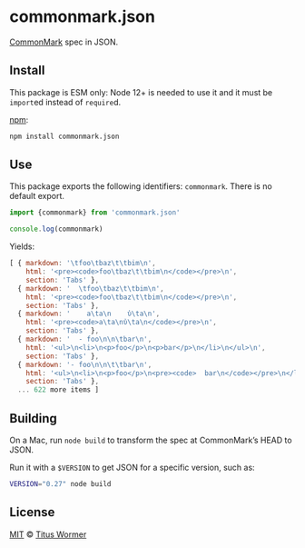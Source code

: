 # commonmark.json

[CommonMark][] spec in JSON.

## Install

This package is ESM only: Node 12+ is needed to use it and it must be `import`ed
instead of `require`d.

[npm][]:

```sh
npm install commonmark.json
```

## Use

This package exports the following identifiers: `commonmark`.
There is no default export.

```js
import {commonmark} from 'commonmark.json'

console.log(commonmark)
```

Yields:

```js
[ { markdown: '\tfoo\tbaz\t\tbim\n',
    html: '<pre><code>foo\tbaz\t\tbim\n</code></pre>\n',
    section: 'Tabs' },
  { markdown: '  \tfoo\tbaz\t\tbim\n',
    html: '<pre><code>foo\tbaz\t\tbim\n</code></pre>\n',
    section: 'Tabs' },
  { markdown: '    a\ta\n    ὐ\ta\n',
    html: '<pre><code>a\ta\nὐ\ta\n</code></pre>\n',
    section: 'Tabs' },
  { markdown: '  - foo\n\n\tbar\n',
    html: '<ul>\n<li>\n<p>foo</p>\n<p>bar</p>\n</li>\n</ul>\n',
    section: 'Tabs' },
  { markdown: '- foo\n\n\t\tbar\n',
    html: '<ul>\n<li>\n<p>foo</p>\n<pre><code>  bar\n</code></pre>\n</li>\n</ul>\n',
    section: 'Tabs' },
  ... 622 more items ]
```

## Building

On a Mac, run `node build` to transform the spec at CommonMark’s HEAD to JSON.

Run it with a `$VERSION` to get JSON for a specific version, such as:

```bash
VERSION="0.27" node build
```

## License

[MIT][] © [Titus Wormer][author]

[npm]: https://docs.npmjs.com/cli/install

[mit]: license

[author]: https://wooorm.com

[commonmark]: https://spec.commonmark.org
